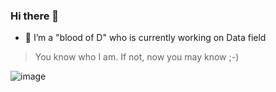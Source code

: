 ### Hi there 👋

- 🔭 I’m a "blood of D" who is currently working on Data field 

> You know who I am. If not, now you may know ;-) 

![image](https://github-readme-stats.vercel.app/api?username=datnguye&show_icons=true&show_icons=true&theme=buefy&count_private=true&cache_seconds=1800&line_height=24)
